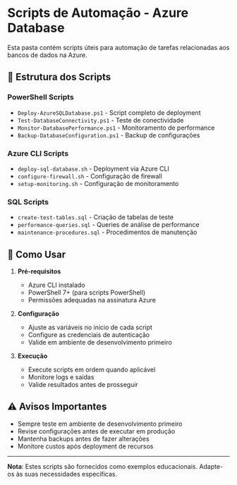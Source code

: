 # Scripts de Automação - Azure Database

Esta pasta contém scripts úteis para automação de tarefas relacionadas aos bancos de dados na Azure.

## 📁 Estrutura dos Scripts

### PowerShell Scripts
- `Deploy-AzureSQLDatabase.ps1` - Script completo de deployment
- `Test-DatabaseConnectivity.ps1` - Teste de conectividade
- `Monitor-DatabasePerformance.ps1` - Monitoramento de performance
- `Backup-DatabaseConfiguration.ps1` - Backup de configurações

### Azure CLI Scripts
- `deploy-sql-database.sh` - Deployment via Azure CLI
- `configure-firewall.sh` - Configuração de firewall
- `setup-monitoring.sh` - Configuração de monitoramento

### SQL Scripts
- `create-test-tables.sql` - Criação de tabelas de teste
- `performance-queries.sql` - Queries de análise de performance
- `maintenance-procedures.sql` - Procedimentos de manutenção

## 🚀 Como Usar

1. **Pré-requisitos**
   - Azure CLI instalado
   - PowerShell 7+ (para scripts PowerShell)
   - Permissões adequadas na assinatura Azure

2. **Configuração**
   - Ajuste as variáveis no início de cada script
   - Configure as credenciais de autenticação
   - Valide em ambiente de desenvolvimento primeiro

3. **Execução**
   - Execute scripts em ordem quando aplicável
   - Monitore logs e saídas
   - Valide resultados antes de prosseguir

## ⚠️ Avisos Importantes

- Sempre teste em ambiente de desenvolvimento primeiro
- Revise configurações antes de executar em produção
- Mantenha backups antes de fazer alterações
- Monitore custos após deployment de recursos

---

**Nota**: Estes scripts são fornecidos como exemplos educacionais. Adapte-os às suas necessidades específicas.
